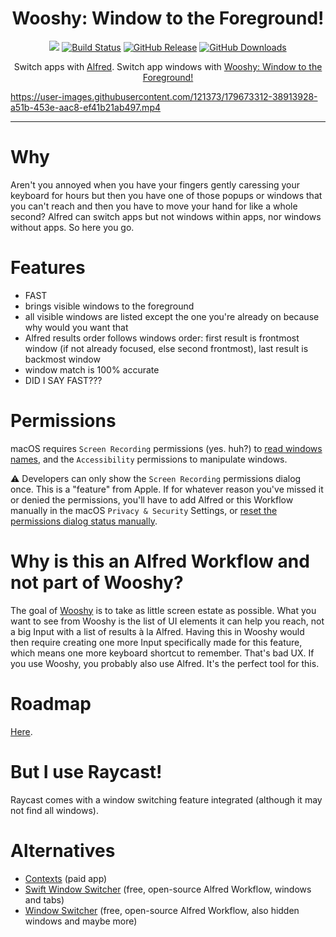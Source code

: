 <h1 align="center">Wooshy: Window to the Foreground!</h1>

<p align="center">
    <a href="https://apps.apple.com/us/app/macos-big-sur/id1526878132?mt=12"><img src="https://img.shields.io/badge/macOS-11.5 Big%20Sur%2B-red"></a>
    <a href="https://github.com/godbout/WooshyWindowToTheForeground/actions"><img src="https://img.shields.io/github/workflow/status/godbout/WooshyWindowToTheForeground/tests" alt="Build Status"></a>
    <a href="https://github.com/godbout/WooshyWindowToTheForeground/releases"><img src="https://img.shields.io/github/release/godbout/WooshyWindowToTheForeground.svg" alt="GitHub Release"></a>
    <a href="https://github.com/godbout/WooshyWindowToTheForeground/releases"><img src="https://img.shields.io/github/downloads/godbout/WooshyWindowToTheForeground/total.svg" alt="GitHub Downloads"></a>
</p>

<p align="center">
    Switch apps with <a href="https://www.alfredapp.com">Alfred</a>. Switch app windows with <a href="https://github.com/godbout/WooshyWindowToTheForeground/releases/latest">Wooshy: Window to the Foreground!</a>
</p>

https://user-images.githubusercontent.com/121373/179673312-38913928-a51b-453e-aac8-ef41b21ab497.mp4

___

# Why

Aren't you annoyed when you have your fingers gently caressing your keyboard for hours but then you have one of those popups or windows that you can't reach and then you have to move your hand for like a whole second?
Alfred can switch apps but not windows within apps, nor windows without apps. So here you go.

# Features

* FAST
* brings visible windows to the foreground
* all visible windows are listed except the one you're already on because why would you want that
* Alfred results order follows windows order: first result is frontmost window (if not already focused, else second frontmost), last result is backmost window
* window match is 100% accurate
* DID I SAY FAST???

# Permissions

macOS requires `Screen Recording` permissions (yes. huh?) to [read windows names](https://github.com/godbout/WooshyWindowToTheForeground/blob/129f1cdf213988d194135e95a9cdb55621840183/WooshyWindowToTheForeground/Core/Menus/Entrance.swift#L60), and the `Accessibility` permissions to manipulate windows.

⚠️ Developers can only show the `Screen Recording` permissions dialog once. This is a "feature" from Apple.
If for whatever reason you've missed it or denied the permissions, you'll have to add Alfred or this Workflow manually in the macOS `Privacy & Security` Settings, or [reset the permissions dialog status manually](https://apple.stackexchange.com/questions/384230/how-do-i-reset-screen-recording-permission-on-macos-catalina).

# Why is this an Alfred Workflow and not part of Wooshy?

The goal of [Wooshy](https://wooshy.app) is to take as little screen estate as possible. What you want to see from Wooshy is the list of UI elements it can help you reach, not a big Input with a list of results à la Alfred.
Having this in Wooshy would then require creating one more Input specifically made for this feature, which means one more keyboard shortcut to remember. That's bad UX.
If you use Wooshy, you probably also use Alfred. It's the perfect tool for this.

# Roadmap

[Here](https://github.com/godbout/WooshyWindowToTheForeground/issues?q=is%3Aissue+is%3Aopen+label%3Aroadmap).

# But I use Raycast!

Raycast comes with a window switching feature integrated (although it may not find all windows).

# Alternatives

* [Contexts](https://contexts.co) (paid app)
* [Swift Window Switcher](https://github.com/mandrigin/AlfredSwitchWindows) (free, open-source Alfred Workflow, windows and tabs)
* [Window Switcher](https://github.com/alfredapp/window-switcher-workflow/) (free, open-source Alfred Workflow, also hidden windows and maybe more)
